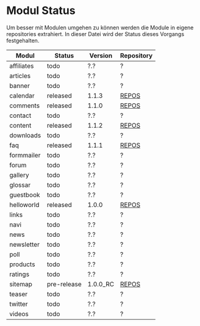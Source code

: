 # Modul Status

Um besser mit Modulen umgehen zu können werden die Module in eigene repositories extrahiert. In dieser Datei wird der Status dieses Vorgangs festgehalten.

|Modul|Status|Version|Repository|
|---|---|---|---|
|affiliates|todo|?.?|?|
|articles|todo|?.?|?|
|banner|todo|?.?|?|
|calendar|released|1.1.3|[REPOS](https://github.com/Tropby/open-apexx-calendar)|
|comments|released|1.1.0|[REPOS](https://github.com/Tropby/open-apexx-comments)|
|contact|todo|?.?|?|
|content|released|1.1.2|[REPOS](https://github.com/Tropby/open-apexx-content)|
|downloads|todo|?.?|?|
|faq|released|1.1.1|[REPOS](https://github.com/Tropby/open-apexx-faq)|
|formmailer|todo|?.?|?|
|forum|todo|?.?|?|
|gallery|todo|?.?|?|
|glossar|todo|?.?|?|
|guestbook|todo|?.?|?|
|helloworld|released|1.0.0|[REPOS](https://github.com/Tropby/open-apexx-helloworld)|
|links|todo|?.?|?|
|navi|todo|?.?|?|
|news|todo|?.?|?|
|newsletter|todo|?.?|?|
|poll|todo|?.?|?|
|products|todo|?.?|?|
|ratings|todo|?.?|?|
|sitemap|pre-release|1.0.0_RC|[REPOS](https://github.com/Tropby/open-apexx-sitemap)|
|teaser|todo|?.?|?|
|twitter|todo|?.?|?|
|videos|todo|?.?|?|
